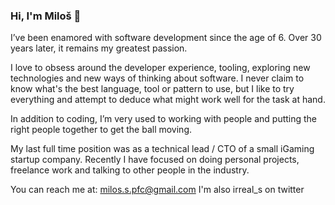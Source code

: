 ### Hi, I'm Miloš 👋

I’ve been enamored with software development since the age of 6. Over 30 years later, it remains my greatest passion.

I love to obsess around the developer experience, tooling, exploring new technologies and new ways of thinking about software.
I never claim to know what's the best language, tool or pattern to use, but I like to try everything and attempt to deduce what might work well for the task at hand.

In addition to coding, I’m very used to working with people and putting the right people together to get the ball moving.


My last full time position was as a technical lead / CTO of a small iGaming startup company.
Recently I have focused on doing personal projects, freelance work and talking to other people in the industry.

You can reach me at: milos.s.pfc@gmail.com
I'm also irreal_s on twitter

<!--
**irreal/irreal** is a ✨ _special_ ✨ repository because its `README.md` (this file) appears on your GitHub profile.

Here are some ideas to get you started:

- 🔭 I’m currently working on ...
- 🌱 I’m currently learning ...
- 👯 I’m looking to collaborate on ...
- 🤔 I’m looking for help with ...
- 💬 Ask me about ...
- 📫 How to reach me: ...
- 😄 Pronouns: ...
- ⚡ Fun fact: ...
-->
